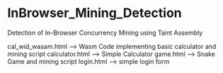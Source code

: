 # InBrowser_Mining_Detection
Detection of In-Browser Concurrency Mining using Taint Assembly

cal_wid_wasam.html --> Wasm Code implementing basic calculator and mining script
calculator.html --> Simple Calculator
game.html  --> Snake Game and mining script
login.html --> simple login form
